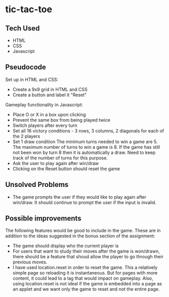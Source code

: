 # tic-tac-toe

## Tech Used
* HTML
* CSS
* Javascript

## Pseudocode
Set up in HTML and CSS:
* Create a 9x9 grid in HTML and CSS
* Create a button and label it "Reset"

Gameplay functionality in Javascript:
* Place O or X in a box upon clicking
* Prevent the same box from being played twice
* Switch players after every turn
* Set all 16 victory conditions - 3 rows, 3 columns, 2 diagonals for each of the 2 players
* Set 1 draw condition
	The minimum turns needed to win a game are 5. The maximum number of turns to win a game is 8. If the game has still not been won by turn 8 then it is      automatically a draw. Need to keep track of the number of turns for this purpose.
* Ask the user to play again after win/draw
* Clicking on the Reset button should reset the game

## Unsolved Problems
* The game prompts the user if they would like to play again after win/draw. It should continue to prompt the user if the input is invalid.

## Possible improvements
The following features would be good to include in the game. These are in addition to the ideas suggested in the bonus section of the assignment:
* The game should display who the current player is
* For users that want to study their moves after the game is won/drawn, there should be a feature that shoud allow the player to go through their previous moves.
* I have used location.reset in order to reset the game. This a relatively simple page so reloading it is instantaneous. But for pages with more content, it could lead to a lag that would impact on gameplay. Also, using location.reset is not ideal if the game is embedded into a page as an applet and we want only the game to reset and not the entire page.
